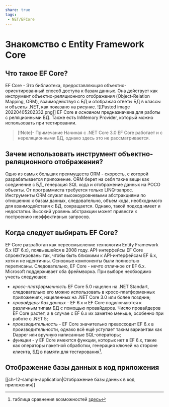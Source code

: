 ```yaml
---
share: true
tags:
 - NET/EFCore
---
```

# Знакомство с Entity Framework Core
## Что такое EF Core?
EF Core - Это библиотека, предоставляющая объектно-ориентированный способ доступа к базам данных. Она действует как инструмент объектно-реляционного отображения (Object-Relation Mapping, ORM), взаимодействуя с БД и отображая ответы БД в классы и объекты .NET, как показано на рисунке.
![[Pasted image 20220405202332.png]]
EF Core *в основном* предназначена для работы с реляционными БД. Также есть InMemory Provider, который можно использовать при тестировании.
> [!Note]- Примечание
> Начиная с .NET Core 3.0 EF Core работает и с нереляционными БД, однако здесь это не рассматривается.
## Зачем использовать инструмент объектно-реляционного отображения?
Одно из самых больших преимуществ ORM - скорость, с которой разрабатывается приложение. ORM берет на себя такие вещи как соединение с БД, генерация SQL кода и отображение данных на POCO объекты. От программиста требуется только LINQ-запрос.
Инструменты ORM служат высокоуровневыми абстракциями по отношению к базам данных, следовательно, объем кода, необходимого для взаимодействия с БД, сокращается.
Однако, такой подход имеет и недостатки. Высокий уровень абстракции может привести к построению неэффективных запросов.
## Когда следует выбирать EF Core?
EF Core разработан как переосмысление технологии Entity Framework 6.x (EF 6.x), появывшейся в 2008 году. API-интерфейсы EF Core спроектированы так, чтобы быть близкими к API-интерфейсам EF 6.x, хотя и не идентичны. Основные компоненты были полностью переписаны. Следовательно, EF Core - нечто отличное от EF 6.x.
Microsoft поддерживает оба фреймворка. При выборе необходимо учесть следующее:
- *кросс-платформенность* EF Core 5.0 нацелен на .NET Standart, следовательно его можно использовать в кросс-платформенных приложениях, нацеленных на .NET Core 3.0 или более поздние;
- *провайдеры баз данных* - EF 6.x и EF Core подключаются к различным типам БД с помощью провайдеров. Число провайдеров EF Core растет, а в случае с EF 6.x их заметно меньше, особенно при работе с .NET 5;
- *производительность* - EF Core значительно превосходит EF 6.x в производительности, однако всё ещё уступает таким вариантам как Dapper или вручную написанные SQL-операторы;
- *функции* - у EF Core имеются функции, которых нет в EF 6.x, такие как операторы пакетной обработки, генерация ключей на стороне клиента, БД в памяти для тестирования[^1].

[^1]:таблица сравнения возможностей [здесь](https://docs.microsoft.com/en-us/ef/efcore-and-ef6/#feature-comparison)
## Отображение базы данных в код приложения
[[ch-12-sample-application|Отображение базы данных в код приложения]]



